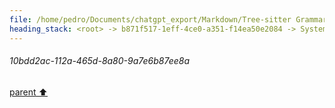 ```yaml
---
file: /home/pedro/Documents/chatgpt_export/Markdown/Tree-sitter Grammar Visualization_ NetworkX & Graphviz.md
heading_stack: <root> -> b871f517-1eff-4ce0-a351-f14ea50e2084 -> System -> 10bdd2ac-112a-465d-8a80-9a7e6b87ee8a
---
```

###### 10bdd2ac-112a-465d-8a80-9a7e6b87ee8a
[parent ⬆️](#b871f517-1eff-4ce0-a351-f14ea50e2084)
